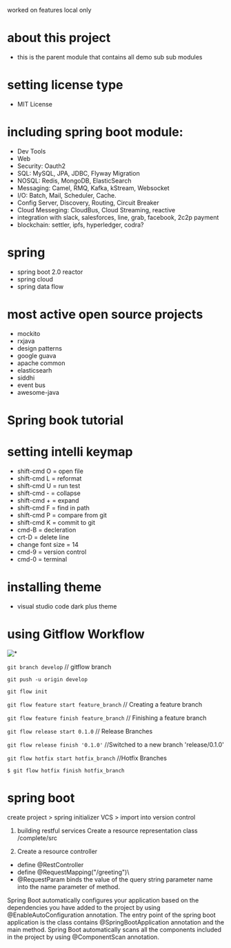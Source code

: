  worked on features local only 
 # about this project
 - this is the parent module that contains all demo sub sub modules

 # setting license type
 - MIT License
 
 # including spring boot module:
 - Dev Tools
 - Web
 - Security: Oauth2
 - SQL: MySQL, JPA, JDBC, Flyway Migration
 - NOSQL: Redis, MongoDB, ElasticSearch
 - Messaging: Camel, RMQ, Kafka, kStream, Websocket
 - I/O: Batch, Mail, Scheduler, Cache.
 - Config Server, Discovery, Routing, Circuit Breaker
 - Cloud Messeging: CloudBus, Cloud Streaming, reactive
 - integration with slack, salesforces, line, grab, facebook, 2c2p payment
 - blockchain: settler, ipfs, hyperledger, codra?
 
 # spring 
 - spring boot 2.0 reactor
 - spring cloud
 - spring data flow
 
 # most active open source projects
 - mockito 
 - rxjava
 - design patterns
 - google guava
 - apache common
 - elasticsearh
 - siddhi
 - event bus
 - awesome-java
 
 # Spring book tutorial
[](https://www.tutorialspoint.com/spring_boot/index.htm)
[](https://docs.spring.io/spring-boot/docs/2.1.5.RELEASE/reference/htmlsingle/)
 
 # setting intelli keymap
 - shift-cmd O = open file
 - shift-cmd L = reformat
 - shift-cmd U = run test
 - shift-cmd - = collapse 
 - shift-cmd + = expand
 - shift-cmd F = find in path
 - shift-cmd P = compare from git
 - shift-cmd K = commit to git
 - cmd-B = decleration
 - crt-D = delete line
 - change font size = 14
 - cmd-9 = version control
 - cmd-0 = terminal


 # installing theme
 * visual studio code dark plus theme

 # using Gitflow Workflow

![*](https://www.atlassian.com/dam/jcr:61ccc620-5249-4338-be66-94d563f2843c/05%20(2).svg) 
 
 `git branch develop` // gitflow branch

 `git push -u origin develop`
 
 `git flow init`

 `git flow feature start feature_branch` // Creating a feature branch 

 `git flow feature finish feature_branch` // Finishing a feature branch

 `git flow release start 0.1.0` // Release Branches

 `git flow release finish '0.1.0'` //Switched to a new branch 'release/0.1.0'
 
 `git flow hotfix start hotfix_branch` //Hotfix Branches

 `$ git flow hotfix finish hotfix_branch`

 # spring boot
 create project > spring initializer 
 VCS > import into version control 
 
 1. building restful services
 Create a resource representation class
 /complete/src
 
 2. Create a resource controller
 * define @RestController
 * define @RequestMapping("/greeting")\
 * @RequestParam binds the value of the query string parameter name into the name parameter of method.
 
 Spring Boot automatically configures your application based on the dependencies you have added to the project by using @EnableAutoConfiguration annotation. 
 The entry point of the spring boot application is the class contains @SpringBootApplication annotation and the main method. 
 Spring Boot automatically scans all the components included in the project by using @ComponentScan annotation.
 
 
 
 